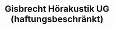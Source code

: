 ---
title: "Gisbrecht Hörakustik UG (haftungsbeschränkt)"
url: /heusweiler/gisbrecht-hoerakustik-ug-haftungsbeschraenkt/
shop: Hörgeräte
---